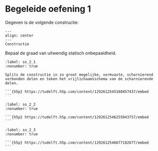 # Begeleide oefening 1

Gegeven is de volgende constructie:

```{figure} graad_bepalen_data/Oefening_6.svg
---
align: center
---
Constructie
```

Bepaal de graad van uitwendig statisch onbepaaldheid.

`````{exercise}
:label: so_2_1
:nonumber: true

Splits de constructie in zo groot mogelijke, vormvaste, scharnierend verbonden delen en teken het vrijlichaamsschema van de scharnierende delen.

```{h5p} https://tudelft.h5p.com/content/1292612545160457437/embed
```

`````


`````{exercise}
:label: so_2_2
:nonumber: true

```{h5p} https://tudelft.h5p.com/content/1292612546255043757/embed
```

`````


`````{exercise}
:label: so_2_3
:nonumber: true

```{h5p} https://tudelft.h5p.com/content/1292612546677182677/embed
```

`````


